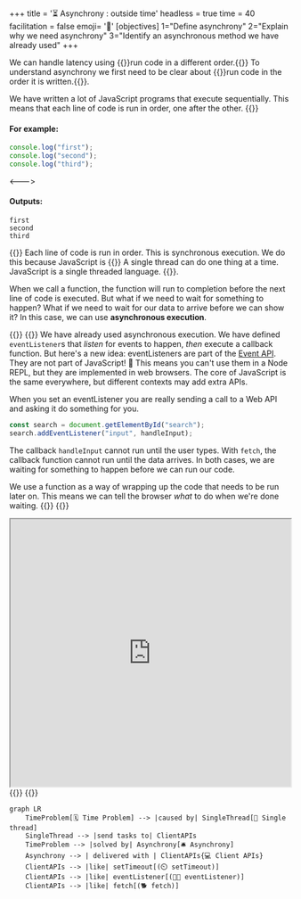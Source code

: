 +++
title = '⏳ Asynchrony : outside time'
headless = true
time = 40
facilitation = false
emoji= '🧩'
[objectives]
1="Define asynchrony"
2="Explain why we need asynchrony"
3="Identify an asynchronous method we have already used"
+++

We can handle latency using {{<tooltip title="asynchronous execution">}}run code in a different order.{{</tooltip>}} To understand asynchrony we first need to be clear about {{<tooltip title="synchronous execution">}}run code in the order it is written.{{</tooltip>}}.

We have written a lot of JavaScript programs that execute sequentially. This means that each line of code is run in order, one after the other.
{{<columns>}}

#### For example:

```js
console.log("first");
console.log("second");
console.log("third");
```

<--->

#### Outputs:

```console
first
second
third
```

{{</columns>}}
Each line of code is run in order. This is synchronous execution. We do this because JavaScript is {{<tooltip title="single threaded">}}
A single thread can do one thing at a time. JavaScript is a single threaded language.
{{</tooltip>}}.

When we call a function, the function will run to completion before the next line of code is executed. But what if we need to wait for something to happen? What if we need to wait for our data to arrive before we can show it? In this case, we can use **asynchronous execution**.

{{<tabs name="Event Loop">}}
{{<tab name="Event Listener">}}
We have already used asynchronous execution. We have defined `eventListener`s that _listen_ for events to happen, _then_ execute a callback function. But here's a new idea: eventListeners are part of the [Event API](https://developer.mozilla.org/en-US/docs/Web/API/Event). They are not part of JavaScript! 🤯 This means you can't use them in a Node REPL, but they are implemented in web browsers. The core of JavaScript is the same everywhere, but different contexts may add extra APIs.

When you set an eventListener you are really sending a call to a Web API and asking it do something for you.

```js
const search = document.getElementById("search");
search.addEventListener("input", handleInput);
```

The callback `handleInput` cannot run until the user types. With `fetch`, the callback function cannot run until the data arrives. In both cases, we are waiting for something to happen before we can run our code.

We use a function as a way of wrapping up the code that needs to be run later on. This means we can tell the browser _what_ to do when we're done waiting.
{{</tab>}}
{{<tab name="Visualise the Event Loop">}}

<iframe src="http://latentflip.com/loupe/?code=JC5vbignYnV0dG9uJywgJ2NsaWNrJywgZnVuY3Rpb24gb25DbGljaygpIHsKICAgIGNvbnNvbGUubG9nKCdZb3UgY2xpY2tlZCB0aGUgYnV0dG9uIScpOyAgICAKfSk7Cgpjb25zb2xlLmxvZygiSGkhIik7Cgpjb25zb2xlLmxvZygiV2VsY29tZSB0byB0aGUgZXZlbnQgbG9vcCIpOw%3D%3D!!!PGJ1dHRvbj5DbGljayBtZSE8L2J1dHRvbj4%3D" width="100%" height="480px"></iframe>
{{</tab>}}
{{</tabs>}}

```mermaid
graph LR
    TimeProblem[🗓️ Time Problem] --> |caused by| SingleThread[🧵 Single thread]
    SingleThread --> |send tasks to| ClientAPIs
    TimeProblem --> |solved by| Asynchrony[🛎️ Asynchrony]
    Asynchrony --> | delivered with | ClientAPIs{💻 Client APIs}
    ClientAPIs --> |like| setTimeout[(⏲️ setTimeout)]
    ClientAPIs --> |like| eventListener[(🦻🏾 eventListener)]
    ClientAPIs --> |like| fetch[(🐕 fetch)]
```
